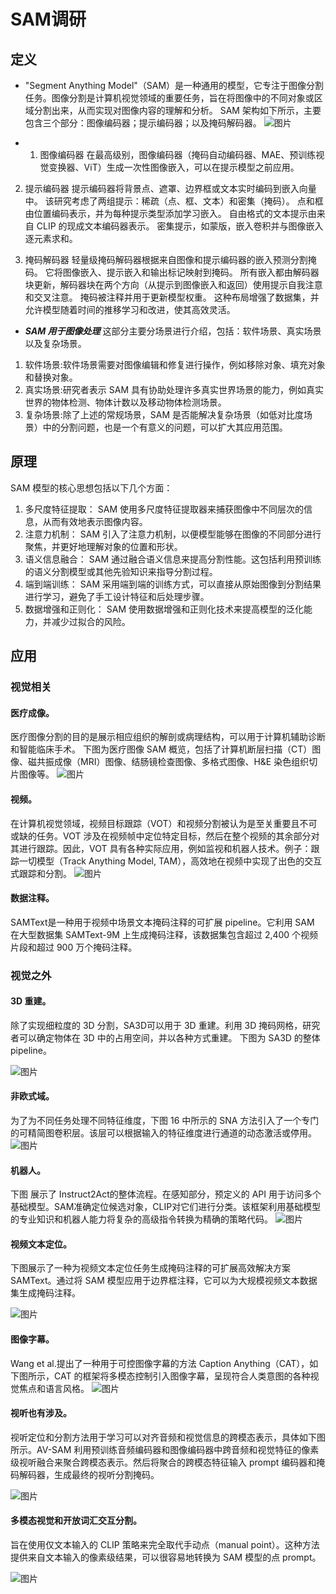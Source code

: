 # SAM调研

## 定义
    
- "Segment Anything Model"（SAM）是一种通用的模型，它专注于图像分割任务。图像分割是计算机视觉领域的重要任务，旨在将图像中的不同对象或区域分割出来，从而实现对图像内容的理解和分析。
SAM 架构如下所示，主要包含三个部分：图像编码器；提示编码器；以及掩码解码器。
![图片](https://pic2.zhimg.com/80/v2-6db32205ff49ee14fae5163078aed0d1_720w.webp)

- 1. 图像编码器
在最高级别，图像编码器（掩码自动编码器、MAE、预训练视觉变换器、ViT）生成一次性图像嵌入，可以在提示模型之前应用。

2. 提示编码器
提示编码器将背景点、遮罩、边界框或文本实时编码到嵌入向量中。 该研究考虑了两组提示：稀疏（点、框、文本）和密集（掩码）。
点和框由位置编码表示，并为每种提示类型添加学习嵌入。 自由格式的文本提示由来自 CLIP 的现成文本编码器表示。 密集提示，如蒙版，嵌入卷积并与图像嵌入逐元素求和。

3. 掩码解码器
轻量级掩码解码器根据来自图像和提示编码器的嵌入预测分割掩码。 它将图像嵌入、提示嵌入和输出标记映射到掩码。 所有嵌入都由解码器块更新，解码器块在两个方向（从提示到图像嵌入和返回）使用提示自我注意和交叉注意。
掩码被注释并用于更新模型权重。 这种布局增强了数据集，并允许模型随着时间的推移学习和改进，使其高效灵活。

- ***SAM 用于图像处理***
这部分主要分场景进行介绍，包括：软件场景、真实场景以及复杂场景。
1. 软件场景:软件场景需要对图像编辑和修复进行操作，例如移除对象、填充对象和替换对象。
2. 真实场景:研究者表示 SAM 具有协助处理许多真实世界场景的能力，例如真实世界的物体检测、物体计数以及移动物体检测场景。
3. 复杂场景:除了上述的常规场景，SAM 是否能解决复杂场景（如低对比度场景）中的分割问题，也是一个有意义的问题，可以扩大其应用范围。

## 原理
SAM 模型的核心思想包括以下几个方面：
1. 多尺度特征提取： SAM 使用多尺度特征提取器来捕获图像中不同层次的信息，从而有效地表示图像内容。
2. 注意力机制： SAM 引入了注意力机制，以便模型能够在图像的不同部分进行聚焦，并更好地理解对象的位置和形状。
3. 语义信息融合： SAM 通过融合语义信息来提高分割性能。这包括利用预训练的语义分割模型或其他先验知识来指导分割过程。
4. 端到端训练： SAM 采用端到端的训练方式，可以直接从原始图像到分割结果进行学习，避免了手工设计特征和后处理步骤。
5. 数据增强和正则化： SAM 使用数据增强和正则化技术来提高模型的泛化能力，并减少过拟合的风险。

## 应用

### 视觉相关

#### 医疗成像。
医疗图像分割的目的是展示相应组织的解剖或病理结构，可以用于计算机辅助诊断和智能临床手术。
下图为医疗图像 SAM 概览，包括了计算机断层扫描（CT）图像、磁共振成像（MRI）图像、结肠镜检查图像、多格式图像、H&E 染色组织切片图像等。
![图片](https://pic2.zhimg.com/80/v2-ef5f6d5ce6c2e525fedb47fdba84b0f5_720w.webp)

#### 视频。
在计算机视觉领域，视频目标跟踪（VOT）和视频分割被认为是至关重要且不可或缺的任务。VOT 涉及在视频帧中定位特定目标，然后在整个视频的其余部分对其进行跟踪。因此，VOT 具有各种实际应用，例如监视和机器人技术。例子：跟踪一切模型（Track Anything Model, TAM），高效地在视频中实现了出色的交互式跟踪和分割。
![图片](https://pic4.zhimg.com/80/v2-c6b0c3451c11c002875ce0acd23576cf_720w.webp)

#### 数据注释。
SAMText是一种用于视频中场景文本掩码注释的可扩展 pipeline。它利用 SAM 在大型数据集 SAMText-9M 上生成掩码注释，该数据集包含超过 2,400 个视频片段和超过 900 万个掩码注释。

### 视觉之外

#### 3D 重建。
除了实现细粒度的 3D 分割，SA3D可以用于 3D 重建。利用 3D 掩码网格，研究者可以确定物体在 3D 中的占用空间，并以各种方式重建。
下图为 SA3D 的整体 pipeline。

![图片](https://pic2.zhimg.com/80/v2-23082b99be2394251297b707bb1ae6dd_720w.webp)


#### 非欧式域。
为了为不同任务处理不同特征维度，下图 16 中所示的 SNA 方法引入了一个专门的可精简图卷积层。该层可以根据输入的特征维度进行通道的动态激活或停用。
![图片](https://pic2.zhimg.com/80/v2-4462c5131e212af338c892c265e14289_1440w.webp)

#### 机器人。
下图 展示了 Instruct2Act的整体流程。在感知部分，预定义的 API 用于访问多个基础模型。SAM准确定位候选对象，CLIP对它们进行分类。该框架利用基础模型的专业知识和机器人能力将复杂的高级指令转换为精确的策略代码。
![图片](https://pic4.zhimg.com/80/v2-2e8aad4ed21525c2a521650113eef2d3_720w.webp)


#### 视频文本定位。
下图展示了一种为视频文本定位任务生成掩码注释的可扩展高效解决方案 SAMText。通过将 SAM 模型应用于边界框注释，它可以为大规模视频文本数据集生成掩码注释。

![图片](https://pic3.zhimg.com/80/v2-c8fdb0db633d1561dbf8eff8c4d10356_720w.webp)

#### 图像字幕。
Wang et al.提出了一种用于可控图像字幕的方法 Caption Anything（CAT），如下图所示，CAT 的框架将多模态控制引入图像字幕，呈现符合人类意图的各种视觉焦点和语言风格。
![图片](https://pic4.zhimg.com/80/v2-27bf55cb92ce3288dbf4fbe72a5f9ca7_720w.webp)

#### 视听也有涉及。
视听定位和分割方法用于学习可以对齐音频和视觉信息的跨模态表示，具体如下图所示。AV-SAM 利用预训练音频编码器和图像编码器中跨音频和视觉特征的像素级视听融合来聚合跨模态表示。然后将聚合的跨模态特征输入 prompt 编码器和掩码解码器，生成最终的视听分割掩码。

![图片](https://pic4.zhimg.com/80/v2-024f7c0d91c8017138da1ac6ff874ecb_720w.webp)

#### 多模态视觉和开放词汇交互分割。
旨在使用仅文本输入的 CLIP 策略来完全取代手动点（manual point）。这种方法提供来自文本输入的像素级结果，可以很容易地转换为 SAM 模型的点 prompt。

![图片](https://pic4.zhimg.com/80/v2-ed12b4d91fb4412a46bb0fe2e902f333_720w.webp)
